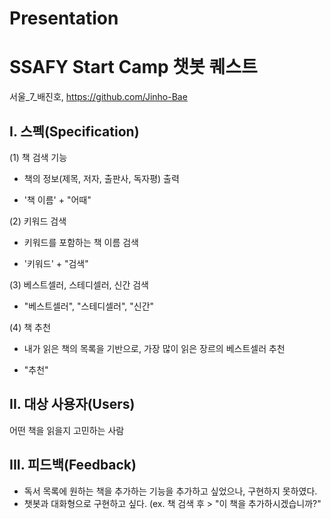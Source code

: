 # Presentation
SSAFY Start Camp 챗봇 퀘스트
===========================
서울_7_배진호, https://github.com/Jinho-Bae


I. 스펙(Specification)  
----------------------------
 (1) 책 검색 기능  
  - 책의 정보(제목, 저자, 출판사, 독자평) 출력
  
  - '책 이름' + "어때"  
 
 (2) 키워드 검색  
  - 키워드를 포함하는 책 이름 검색  
  
  - '키워드' + "검색"  
  
 (3) 베스트셀러, 스테디셀러, 신간 검색  
  - "베스트셀러", "스테디셀러", "신간"  
  
 (4) 책 추천  
  - 내가 읽은 책의 목록을 기반으로, 가장 많이 읽은 장르의 베스트셀러 추천
  
  - "추천"  
  
II. 대상 사용자(Users)
----------------------------
 어떤 책을 읽을지 고민하는 사람
   
III. 피드백(Feedback)
----------------------------
 - 독서 목록에 원하는 책을 추가하는 기능을 추가하고 싶었으나, 구현하지 못하였다.
 - 챗봇과 대화형으로 구현하고 싶다. (ex. 책 검색 후 > "이 책을 추가하시겠습니까?"
